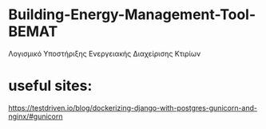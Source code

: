 # Building-Energy-Management-Tool-BEMAT
Λογισμικό Υποστήριξης Ενεργειακής Διαχείρισης Κτιρίων

# useful sites: 
https://testdriven.io/blog/dockerizing-django-with-postgres-gunicorn-and-nginx/#gunicorn
